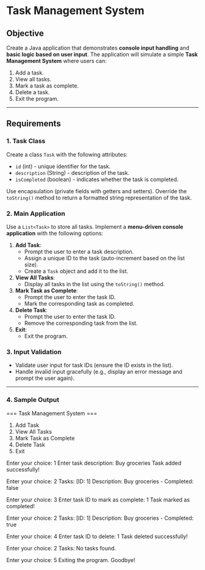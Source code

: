 # Task Management System

## Objective
Create a Java application that demonstrates **console input handling** and **basic logic based on user input**. The application will simulate a simple **Task Management System** where users can:
1. Add a task.
2. View all tasks.
3. Mark a task as complete.
4. Delete a task.
5. Exit the program.

---

## Requirements

### 1. Task Class
Create a class `Task` with the following attributes:
- `id` (int) - unique identifier for the task.
- `description` (String) - description of the task.
- `isCompleted` (boolean) - indicates whether the task is completed.

Use encapsulation (private fields with getters and setters). Override the `toString()` method to return a formatted string representation of the task.

### 2. Main Application
Use a `List<Task>` to store all tasks. Implement a **menu-driven console application** with the following options:
1. **Add Task**:
   - Prompt the user to enter a task description.
   - Assign a unique ID to the task (auto-increment based on the list size).
   - Create a `Task` object and add it to the list.
2. **View All Tasks**:
   - Display all tasks in the list using the `toString()` method.
3. **Mark Task as Complete**:
   - Prompt the user to enter the task ID.
   - Mark the corresponding task as completed.
4. **Delete Task**:
   - Prompt the user to enter the task ID.
   - Remove the corresponding task from the list.
5. **Exit**:
   - Exit the program.

### 3. Input Validation
- Validate user input for task IDs (ensure the ID exists in the list).
- Handle invalid input gracefully (e.g., display an error message and prompt the user again).

---

### 4. Sample Output

=== Task Management System ===
1. Add Task
2. View All Tasks
3. Mark Task as Complete
4. Delete Task
5. Exit

Enter your choice: 1
Enter task description: Buy groceries
Task added successfully!

Enter your choice: 2
Tasks:
[ID: 1] Description: Buy groceries - Completed: false

Enter your choice: 3
Enter task ID to mark as complete: 1
Task marked as completed!

Enter your choice: 2
Tasks:
[ID: 1] Description: Buy groceries - Completed: true

Enter your choice: 4
Enter task ID to delete: 1
Task deleted successfully!

Enter your choice: 2
Tasks:
No tasks found.

Enter your choice: 5
Exiting the program. Goodbye!

